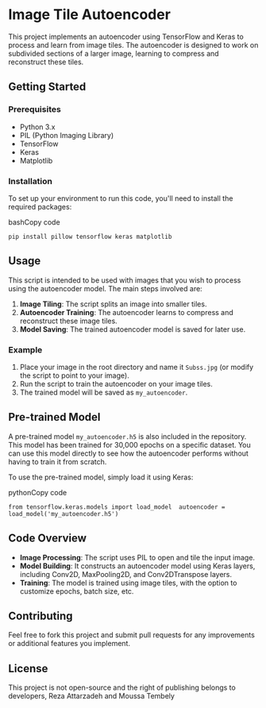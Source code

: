 Image Tile Autoencoder
======================

This project implements an autoencoder using TensorFlow and Keras to process and learn from image tiles. The autoencoder is designed to work on subdivided sections of a larger image, learning to compress and reconstruct these tiles.

Getting Started
---------------

### Prerequisites

*   Python 3.x
*   PIL (Python Imaging Library)
*   TensorFlow
*   Keras
*   Matplotlib

### Installation

To set up your environment to run this code, you'll need to install the required packages:

bashCopy code

`pip install pillow tensorflow keras matplotlib`

Usage
-----

This script is intended to be used with images that you wish to process using the autoencoder model. The main steps involved are:

1.  **Image Tiling**: The script splits an image into smaller tiles.
2.  **Autoencoder Training**: The autoencoder learns to compress and reconstruct these image tiles.
3.  **Model Saving**: The trained autoencoder model is saved for later use.

### Example

1.  Place your image in the root directory and name it `Subss.jpg` (or modify the script to point to your image).
2.  Run the script to train the autoencoder on your image tiles.
3.  The trained model will be saved as `my_autoencoder`.

Pre-trained Model
-----------------

A pre-trained model `my_autoencoder.h5` is also included in the repository. This model has been trained for 30,000 epochs on a specific dataset. You can use this model directly to see how the autoencoder performs without having to train it from scratch.

To use the pre-trained model, simply load it using Keras:

pythonCopy code

`from tensorflow.keras.models import load_model  autoencoder = load_model('my_autoencoder.h5')`

Code Overview
-------------

*   **Image Processing**: The script uses PIL to open and tile the input image.
*   **Model Building**: It constructs an autoencoder model using Keras layers, including Conv2D, MaxPooling2D, and Conv2DTranspose layers.
*   **Training**: The model is trained using image tiles, with the option to customize epochs, batch size, etc.

Contributing
------------

Feel free to fork this project and submit pull requests for any improvements or additional features you implement.

License
-------

This project is not open-source and the right of publishing belongs to developers, Reza Attarzadeh and Moussa Tembely
